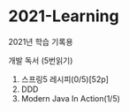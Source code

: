 # 2021-Learning
2021년 학습 기록용

개발 독서 (5번읽기)
1. 스프링5 레시피(0/5)[52p]
2. DDD
3. Modern Java In Action(1/5)
